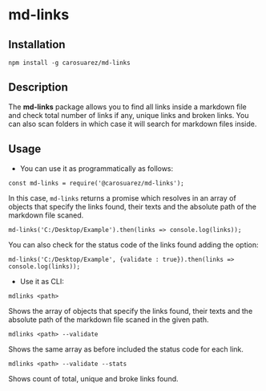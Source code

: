 # md-links

## Installation

`npm install -g carosuarez/md-links`

## Description

The **md-links** package allows you to find all links inside a markdown file and check total number of links if any, unique links and broken links. You can also scan folders in which case it will search for markdown files inside. 

## Usage

* You can use it as programmatically as follows:

```
const md-links = require('@carosuarez/md-links');
```

In this case, `md-links` returns a promise which resolves in an array of objects that specify the links found, their texts and the absolute path of the markdown file scaned. 

```
md-links('C:/Desktop/Example').then(links => console.log(links));
```

You can also check for the status code of the links found adding the option:


```
md-links('C:/Desktop/Example', {validate : true}).then(links => console.log(links));
```



* Use it as CLI:

`mdlinks <path>`

Shows the array of objects that specify the links found, their texts and the absolute path of the markdown file scaned in the given path. 


`mdlinks <path> --validate`

Shows the same array as before included the status code for each link.

`mdlinks <path> --validate --stats`

Shows count of total, unique and broke links found.



